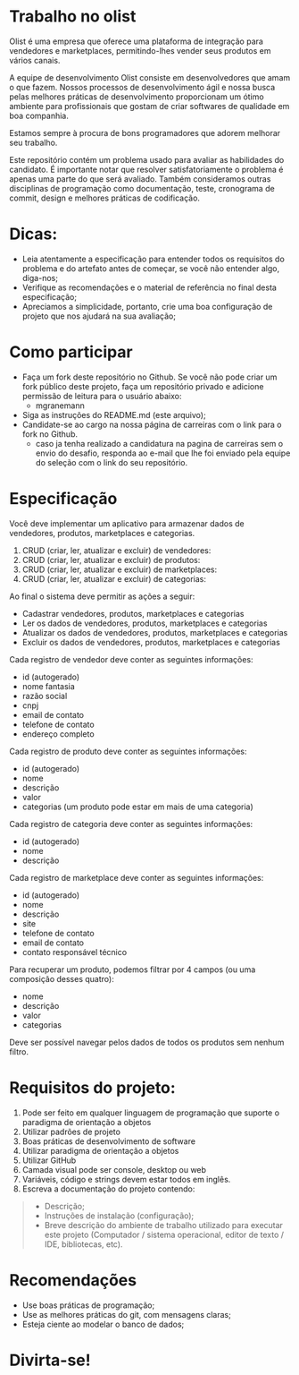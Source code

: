 # Trabalho no olist
Olist é uma empresa que oferece uma plataforma de integração para vendedores e marketplaces, permitindo-lhes vender seus produtos em vários canais.

A equipe de desenvolvimento Olist consiste em desenvolvedores que amam o que fazem. Nossos processos de desenvolvimento ágil e nossa busca pelas melhores práticas de desenvolvimento proporcionam um ótimo ambiente para profissionais que gostam de criar softwares de qualidade em boa companhia.

Estamos sempre à procura de bons programadores que adorem melhorar seu trabalho. 

Este repositório contém um problema usado para avaliar as habilidades do candidato. É importante notar que resolver satisfatoriamente o problema é apenas uma parte do que será avaliado. Também consideramos outras disciplinas de programação como documentação, teste, cronograma de commit, design e melhores práticas de codificação.


# Dicas:
* Leia atentamente a especificação para entender todos os requisitos do problema e do artefato antes de começar, se você não entender algo, diga-nos;
* Verifique as recomendações e o material de referência no final desta especificação;
* Apreciamos a simplicidade, portanto, crie uma boa configuração de projeto que nos ajudará na sua avaliação;

# Como participar
* Faça um fork deste repositório no Github. Se você não pode criar um fork público deste projeto, faça um repositório privado e adicione permissão de leitura para o usuário abaixo:
  + mgranemann
* Siga as instruções do README.md (este arquivo);
* Candidate-se ao cargo na nossa página de carreiras com o link para o fork no Github.
  + caso ja tenha realizado a candidatura na pagina de carreiras sem o envio do desafio, responda ao e-mail que lhe foi enviado pela equipe do seleção com o link do seu repositório.



# Especificação
Você deve implementar um aplicativo para armazenar dados de vendedores, produtos, marketplaces e categorias.

1. CRUD (criar, ler, atualizar e excluir) de vendedores:
2. CRUD (criar, ler, atualizar e excluir) de produtos:
3. CRUD (criar, ler, atualizar e excluir) de marketplaces:
4. CRUD (criar, ler, atualizar e excluir) de categorias:

Ao final o sistema deve permitir as ações a seguir:
* Cadastrar vendedores, produtos, marketplaces e categorias
* Ler os dados de vendedores, produtos, marketplaces e categorias
* Atualizar os dados de vendedores, produtos, marketplaces e categorias
* Excluir os dados de vendedores, produtos, marketplaces e categorias

Cada registro de vendedor deve conter as seguintes informações:
* id (autogerado)
* nome fantasia
* razão social
* cnpj
* email de contato
* telefone de contato
* endereço completo

Cada registro de produto deve conter as seguintes informações:
* id (autogerado)
* nome
* descrição
* valor
* categorias (um produto pode estar em mais de uma categoria)

Cada registro de categoria deve conter as seguintes informações:
* id (autogerado)
* nome
* descrição

Cada registro de marketplace deve conter as seguintes informações:
* id (autogerado)
* nome
* descrição
* site
* telefone de contato
* email de contato
* contato responsável técnico

Para recuperar um produto, podemos filtrar por 4 campos (ou uma composição desses quatro):
* nome
* descrição
* valor
* categorias

Deve ser possível navegar pelos dados de todos os produtos sem nenhum filtro.


# Requisitos do projeto:
1. Pode ser feito em qualquer linguagem de programação que suporte o paradigma de orientação a objetos
2. Utilizar padrões de projeto
3. Boas práticas de desenvolvimento de software
4. Utilizar paradigma de orientação a objetos
5. Utilizar GitHub
6. Camada visual pode ser console, desktop ou web
7. Variáveis, código e strings devem estar todos em inglês.
8. Escreva a documentação do projeto contendo:

>  * Descrição;
>  * Instruções de instalação (configuração);
>  * Breve descrição do ambiente de trabalho utilizado para executar este projeto (Computador / sistema operacional, editor de texto / IDE, bibliotecas, etc).
  
# Recomendações
  * Use boas práticas de programação;
  * Use as melhores práticas do git, com mensagens claras;
  * Esteja ciente ao modelar o banco de dados;

# Divirta-se!
